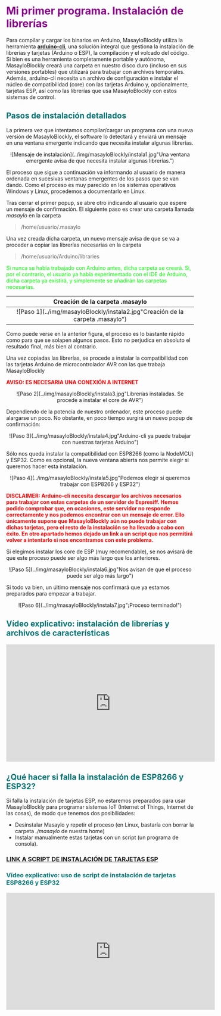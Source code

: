 # <FONT COLOR=#8B008B>Mi primer programa. Instalación de librerías</font>
Para compilar y cargar los binarios en Arduino, MasayloBlockly utiliza la herramienta **[arduino-cli](https://github.com/arduino/arduino-cli)**, una solución integral que gestiona la instalación de librerías y tarjetas (Arduino o ESP), la compilación y el volcado del código. Si bien es una herramienta completamente portable y autónoma, MasayloBlockly creará una carpeta en nuestro disco duro (incluso en sus versiones portables) que utilizará para trabajar con archivos temporales. Además, arduino-cli necesita un archivo de configuración e instalar el núcleo de compatibilidad (core) con las tarjetas Arduino y, opcionalmente, tarjetas ESP, así como las librerías que usa MasayloBlockly con estos sistemas de control.

## <FONT COLOR=#007575>**Pasos de instalación detallados**</font>

La primera vez que intentamos compilar/cargar un programa con una nueva versión de MasayloBlockly, el software lo detectará y enviará un mensaje en una ventana emergente indicando que necesita instalar algunas librerías.
<center>

![Mensaje de instalación](../img/masayloBlockly/instala1.jpg"Una ventana emergente avisa de que necesita instalar algunas librerías.") 

</center>

El proceso que sigue a continuación va informando al usuario de manera ordenada en sucesivas ventanas emergentes de los pasos que se van dando. Como el proceso es muy parecido en los sistemas operativos Windows y Linux, procedemos a documentarlo en Linux.

Tras cerrar el primer popup, se abre otro indicando al usuario que espere un mensaje de confirmación. El siguiente paso es crear una carpeta llamada *masaylo* en la carpeta 
> /home/usuario/.masaylo

Una vez creada dicha carpeta, un nuevo mensaje avisa de que se va a proceder a copiar las librerías necesarias en la carpeta 
>/home/usuario/Arduino/libraries

<font color=#00FF00>Si nunca se había trabajado con Arduino antes, dicha carpeta se creará. Si, por el contrario, el usuario ya había experimentado con el IDE de Arduino, dicha carpeta ya existirá, y simplemente se añadirán las carpetas necesarias.</font>
<center>

| Creación de la carpeta .masaylo |
|:-:|
| ![Paso 1](../img/masayloBlockly/instala2.jpg"Creación de la carpeta .masaylo") |

</center>

Como puede verse en la anterior figura, el proceso es lo bastante rápido como para que se solapen algunos pasos. Esto no perjudica en absoluto el resultado final, más bien al contrario.

Una vez copiadas las librerías, se procede a instalar la compatibilidad con las tarjetas Arduino de microcontrolador AVR con las que trabaja MasayloBlockly

<font color=#FF0000>**AVISO: ES NECESARIA UNA CONEXIÓN A INTERNET**</font>
<center>

![Paso 2](../img/masayloBlockly/instala3.jpg"Librerías instaladas. Se procede a instalar el core de AVR")</center>

Dependiendo de la potencia de nuestro ordenador, este proceso puede alargarse un poco. No obstante, en poco tiempo surgirá un nuevo popup de confirmación:

<center>![Paso 3](../img/masayloBlockly/instala4.jpg"Arduino-cli ya puede trabajar con nuestras tarjetas Arduino")</center>

Sólo nos queda instalar la compatibilidad con ESP8266 (como la NodeMCU) y ESP32. Como es opcional, la nueva ventana abierta nos permite elegir si queremos hacer esta instalación.

<center>![Paso 4](../img/masayloBlockly/instala5.jpg"Podemos elegir si queremos trabajar con ESP8266 y ESP32")</center>

<FONT color=#FF0000>**DISCLAIMER: Arduino-cli necesita descargar los archivos necesarios para trabajar con estas carpetas de un servidor de Espresiff. Hemos podido comprobar que, en ocasiones, este servidor no responde correctamente y nos podemos encontrar con un mensaje de error. Ello únicamente supone que MasayloBlockly aún no puede trabajar con dichas tarjetas, pero el resto de la instalación se ha llevado a cabo con éxito. En otro apartado hemos dejado un link a un script que nos permitirá volver a intentarlo si nos encontramos con este problema.**</font>

Si elegimos instalar los core de ESP (muy recomendable), se nos avisará de que este proceso puede ser algo más largo que los anteriores.

<center>![Paso 5](../img/masayloBlockly/instala6.jpg"Nos avisan de que el proceso puede ser algo más largo")</center>

Si todo va bien, un último mensaje nos confirmará que ya estamos preparados para empezar a trabajar.

<center>![Paso 6](../img/masayloBlockly/instala7.jpg"¡Proceso terminado!")</center>

## <FONT COLOR=#007575>**Vídeo explicativo: instalación de librerías y archivos de características**</font>

<iframe width="560" height="315" src="https://www.youtube.com/embed/ZMTX7RswBtI" title="YouTube video player" frameborder="0" allow="accelerometer; autoplay; clipboard-write; encrypted-media; gyroscope; picture-in-picture" allowfullscreen></iframe>

## <FONT COLOR=#007575>**¿Qué hacer si falla la instalación de ESP8266 y ESP32?**</font>

Si falla la instalación de tarjetas ESP, no estaremos preparados para usar MasayloBlockly para programar sistemas IoT (Internet of Things, Internet de las cosas), de modo que tenemos dos posibilidades:

+ Desinstalar Masaylo y repetir el proceso (en Linux, bastaría con borrar la carpeta *./masaylo* de nuestra home)
+ Instalar manualmente estas tarjetas con un script (un programa de consola).

### <font color=#0000ff>[LINK A SCRIPT DE INSTALACIÓN DE TARJETAS ESP](instalaESP.zip)</font>

### <FONT COLOR=#007575>**Vídeo explicativo: uso de script de instalación de tarjetas ESP8266 y ESP32**</font>

<iframe width="560" height="315" src="https://www.youtube.com/embed/62xZ-LqR8eM" title="YouTube video player" frameborder="0" allow="accelerometer; autoplay; clipboard-write; encrypted-media; gyroscope; picture-in-picture" allowfullscreen></iframe>